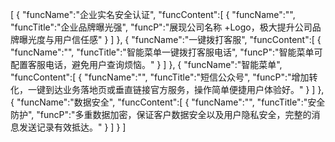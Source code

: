 [
	{
		"funcName":"企业实名安全认证",
		"funcContent":[
			{
				"funcName":"",
				"funcTitle":"企业品牌曝光强",
				"funcP":"展现公司名称 +Logo，极大提升公司品牌曝光度与用户信任感"
			}
		]
	},
	{
		"funcName":"一键拨打客服",
		"funcContent":[
			{
				"funcName":"",
				"funcTitle":"智能菜单一键拨打客服电话",
				"funcP":"智能菜单可配置客服电话，避免用户查询烦恼。"
			}
		]
	},
	{
		"funcName":"智能菜单",
		"funcContent":[
			{
				"funcName":"",
				"funcTitle":"短信公众号",
				"funcP":"增加转化，一键到达业务落地页或垂直链接官方服务，操作简单便捷用户体验好。"
			}
		]
	},
	{
		"funcName":"数据安全",
		"funcContent":[
			{
				"funcName":"",
				"funcTitle":"安全防护",
				"funcP":"多重数据加密，保证客户数据安全以及用户隐私安全，完整的消息发送记录有效抵达。"
			}
		]
	}
]